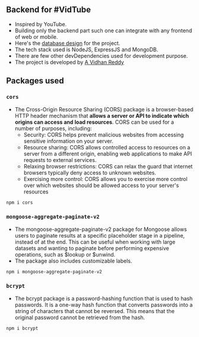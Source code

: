 ## Backend for #VidTube

- Inspired by YouTube.
- Building only the backend part such one can integrate with any frontend of web or mobile.
- Here's the [database design](https://app.eraser.io/workspace/2JOipuOeLZqxKScKSjsD?origin=share&elements=IE42339bxxMsnXXXZxEktw) for the project.
- The tech stack used is NodeJS, ExpressJS and MongoDB.
- There are few other devDependencies used for development purpose.
- The project is developed by [A Vidhan Reddy](https://github.com/AVidhanR)

## Packages used

### `cors`

- The Cross-Origin Resource Sharing (CORS) package is a browser-based HTTP header mechanism that **allows a server or API to indicate which origins can access and load resources**. CORS can be used for a number of purposes, including:
  - Security:
    CORS helps prevent malicious websites from accessing sensitive information on your server.
  - Resource sharing:
    CORS allows controlled access to resources on a server from a different origin, enabling web applications to make API requests to external services.
  - Relaxing browser restrictions:
    CORS can relax the guard that internet browsers typically deny access to unknown websites.
  - Exercising more control:
    CORS allows you to exercise more control over which websites should be allowed access to your server's resources

```bash
npm i cors
```

### `mongoose-aggregate-paginate-v2`

- The mongoose-aggregate-paginate-v2 package for Mongoose allows users to paginate results at a specific placeholder stage in a pipeline, instead of at the end. This can be useful when working with large datasets and wanting to paginate before performing expensive operations, such as $lookup or $unwind.
- The package also includes customizable labels.

```bash
npm i mongoose-aggregate-paginate-v2
```

### `bcrypt`

- The bcrypt package is a password-hashing function that is used to hash passwords. It is a one-way hash function that converts passwords into a string of characters that cannot be reversed. This means that the original password cannot be retrieved from the hash.

```bash
npm i bcrypt
```
